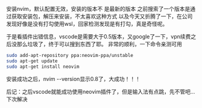 安装nvim，默认配置无效，安装的版本不 是最新的版本
之前搜索了一个版本是通过获取安装包，解压来安装，不太喜欢这种方式
以及今天又折腾了一下，在公司发现好像是没有打勾使用wsl，回家检测发现是有打勾，真是奇怪呢。

于是看插件出错信息，vscode是需要大于0.5版本，又google了一下，vpn续费之后没那么垃圾了，终于可以搜到东西了耶。
非常的顺利，一下命令亲测可用
``` bash
sudo add-apt-repository ppa:neovim-ppa/unstable
sudo apt-get update
sudo apt-get install neovim
```

安装成功之后，nvim --version显示0.8了，大成功！！！

后记：之后vscode就能成功使用neovim插件了，但是输入法有点跳，先不管吧...下次解决